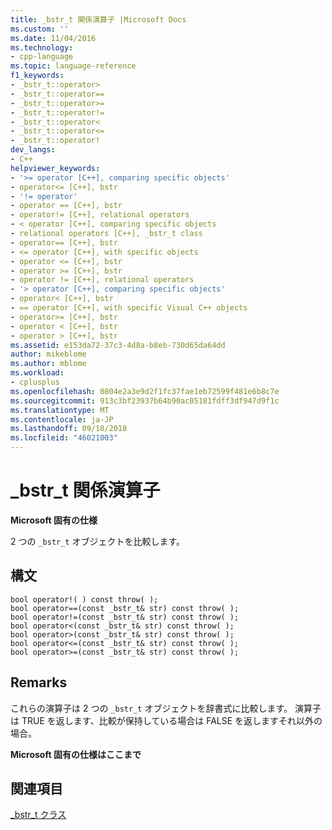 ```yaml
---
title: _bstr_t 関係演算子 |Microsoft Docs
ms.custom: ''
ms.date: 11/04/2016
ms.technology:
- cpp-language
ms.topic: language-reference
f1_keywords:
- _bstr_t::operator>
- _bstr_t::operator==
- _bstr_t::operator>=
- _bstr_t::operator!=
- _bstr_t::operator<
- _bstr_t::operator<=
- _bstr_t::operator!
dev_langs:
- C++
helpviewer_keywords:
- '>= operator [C++], comparing specific objects'
- operator<= [C++], bstr
- '!= operator'
- operator == [C++], bstr
- operator!= [C++], relational operators
- < operator [C++], comparing specific objects
- relational operators [C++], _bstr_t class
- operator== [C++], bstr
- <= operator [C++], with specific objects
- operator <= [C++], bstr
- operator >= [C++], bstr
- operator != [C++], relational operators
- '> operator [C++], comparing specific objects'
- operator< [C++], bstr
- == operator [C++], with specific Visual C++ objects
- operator>= [C++], bstr
- operator < [C++], bstr
- operator > [C++], bstr
ms.assetid: e153da72-37c3-4d8a-b8eb-730d65da64dd
author: mikeblome
ms.author: mblome
ms.workload:
- cplusplus
ms.openlocfilehash: 0804e2a3e9d2f1fc37fae1eb72599f481e6b8c7e
ms.sourcegitcommit: 913c3bf23937b64b90ac05181fdff3df947d9f1c
ms.translationtype: MT
ms.contentlocale: ja-JP
ms.lasthandoff: 09/18/2018
ms.locfileid: "46021003"
---
```

# <a name="bstrt-relational-operators"></a>_bstr_t 関係演算子

**Microsoft 固有の仕様**

2 つの `_bstr_t` オブジェクトを比較します。

## <a name="syntax"></a>構文

```
bool operator!( ) const throw( ); 
bool operator==(const _bstr_t& str) const throw( );
bool operator!=(const _bstr_t& str) const throw( );
bool operator<(const _bstr_t& str) const throw( );
bool operator>(const _bstr_t& str) const throw( );
bool operator<=(const _bstr_t& str) const throw( );
bool operator>=(const _bstr_t& str) const throw( );
```

## <a name="remarks"></a>Remarks

これらの演算子は 2 つの `_bstr_t` オブジェクトを辞書式に比較します。 演算子は TRUE を返します、比較が保持している場合は FALSE を返しますそれ以外の場合。

**Microsoft 固有の仕様はここまで**

## <a name="see-also"></a>関連項目

[_bstr_t クラス](../cpp/bstr-t-class.md)